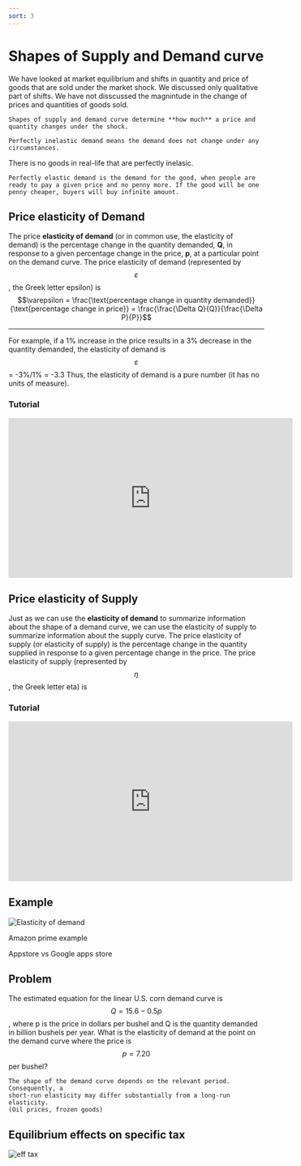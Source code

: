 ```yaml
---
sort: 3
---
```


# Shapes of Supply and Demand curve

We have looked at market equilibrium and shifts in quantity and price of goods that are sold under the market shock. We discussed only qualitative part of shifts. We have not disscussed the magnintude in the change of prices and quantities of goods sold.

```note
Shapes of supply and demand curve determine **how much** a price and quantity changes under the shock.
```

```note
Perfectly inelastic demand means the demand does not change under any circumstances.
```

There is no goods in real-life that are perfectly inelasic.


```note
Perfectly elastic demand is the demand for the good, when people are ready to pay a given price and no penny more. If the good will be one penny cheaper, buyers will buy infinite amount.
```





## Price elasticity of Demand

The price **elasticity of demand** (or in common use, the elasticity of demand) is the
percentage change in the quantity demanded, __Q__, in response to a given percentage
change in the price, __p__, at a particular point on the demand curve. The price elasticity
of demand (represented by $$\varepsilon$$, the Greek letter epsilon) is
$$\varepsilon = \frac{\text{percentage change in quantity demanded}}{\text{percentage change in price}} =
\frac{\frac{\Delta Q}{Q}}{\frac{\Delta P}{P}}$$

---

For example,
if a 1% increase in the price results in a 3% decrease in the quantity demanded, the
elasticity of demand is $$\varepsilon$$ = -3%/1% = -3.3 Thus, the elasticity of demand is a pure
number (it has no units of measure).

### Tutorial

<iframe width="560" height="315" src="https://www.youtube.com/embed/FBWJYH8DZ1g" title="YouTube video player" frameborder="0" allow="accelerometer; autoplay; clipboard-write; encrypted-media; gyroscope; picture-in-picture" allowfullscreen></iframe>

## Price elasticity of Supply

Just as we can use the **elasticity of demand** to summarize information about the shape
of a demand curve, we can use the elasticity of supply to summarize information
about the supply curve. The price elasticity of supply (or elasticity of supply) is the
percentage change in the quantity supplied in response to a given percentage change
in the price. The price elasticity of supply (represented by $$\eta$$, the Greek letter eta) is


### Tutorial
<iframe width="560" height="315" src="https://www.youtube.com/embed/wi1x3sYHU6I" title="YouTube video player" frameborder="0" allow="accelerometer; autoplay; clipboard-write; encrypted-media; gyroscope; picture-in-picture" allowfullscreen></iframe>


## Example

![Elasticity of demand]({{site.baseurl}}/assets/images/elas_demand_shape.png)


Amazon prime example

Appstore vs Google apps store

## Problem

The estimated equation for the linear U.S. corn demand curve is $$Q = 15.6 - 0.5p$$,
where p is the price in dollars per bushel and Q is the quantity demanded in billion
bushels per year. What is the elasticity of demand at the point on the demand curve
where the price is $$p = 7.20$$ per bushel?

```note
The shape of the demand curve depends on the relevant period. Consequently, a
short-run elasticity may differ substantially from a long-run elasticity.
(Oil prices, frozen goods)
```

## Equilibrium effects on specific tax

![eff tax]({{site.baseurl}}/assets/images/spec_tax.png)